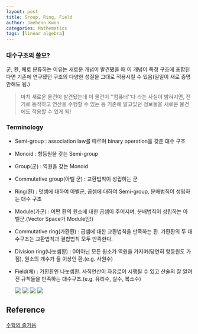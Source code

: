 ```yaml
---
layout: post
title: Group, Ring, Field
author: Jaeheon Kwon
categories: Mathematics
tags: [linear algebra]
---
```




### 대수구조의 쓸모?

군, 환, 체로 분류하는 이유는 새로운 개념이 발견됐을 때 이 개념이 특정 구조에 포함된다면 기존에 연구됐던 구조의 다양한 성질을 그대로 적용시킬 수 있음(일일이 새로 증명 안해도 됨.)

> 마치 새로운 물건이 발견됐는데 이 물건이 ''컴퓨터''다 라는 사실이 밝혀지면, 전기로 동작하고 연산을 수행할 수 있는 등 기존에 알고있던 정보들을 새로운 물건에도 적용할 수 있게 됨!



### Terminology

- Semi-group : association law를 따르며 binary operation을 갖춘 대수 구조

- Monoid : 항등원을 갖는 Semi-group

- Group(군) : 역원을 갖는 Monoid

- Commutative group(아벨 군) : 교환법칙이 성립하는 군

- Ring(환) : 덧셈에 대하여 아벨군, 곱셈에 대하여 Semi-group, 분배법칙이 성립하는 대수 구조

- Module(가군) : 어떤 환의 원소에 대한 곱셈이 주어지며, 분배법칙이 성립하는 아벨군.(Vector Space가 Module임!)

- Commutative ring(가환환) : 곱셈에 대한 교환법칙을 만족하는 환. 가환환의 두 대수구조는 교환법칙과 결합법칙 모두 만족한다.

- Division ring(나눗셈환) : 0이아닌 모든 원소가 역원을 가지며(당연히 항등원도 가짐), 원소의 개수가 둘 이상인 환.(e.g. 사원수)

- Field(체) : 가환환인 나눗셈환. 사칙연산이 자유로이 시행될 수 있고 산술의 잘 알려진 규칙들을 만족하는 대수구조.(e.g. 유리수, 실수, 복소수)

    

    <img src = "https://del-luna.github.io/images/group/Page2.jpg">

    <img src = "https://del-luna.github.io/images/group/Page3.jpg">

    <img src = "https://del-luna.github.io/images/group/Page4.jpg">

    <img src = "https://del-luna.github.io/images/group/Page5.jpg">



## Reference

[수학의 즐거움](https://www.youtube.com/watch?v=6DP6UQ2sPus&list=PL4m4z_pFWq2oWmDtNvdy5GYP68dOsGV64&index=22)

